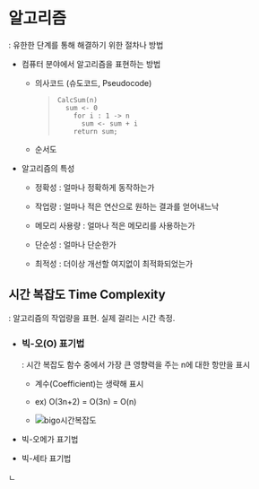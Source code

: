 # 알고리즘

: 유한한 단계를 통해 해결하기 위한 절차나 방법

- 컴퓨터 분야에서 알고리즘을 표현하는 방법
  
  - 의사코드 (슈도코드, Pseudocode)
    
    > ```pseudocode
    > CalcSum(n)
    >   sum <- 0
    >     for i : 1 -> n
    >       sum <- sum + i
    >     return sum;
    > ```
  
  - 순서도

- 알고리즘의 특성
  
  - 정확성 : 얼마나 정확하게 동작하는가
  
  - 작업량 : 얼마나 적은 연산으로 원하는 결과를 얻어내느낙
  
  - 메모리 사용량 : 얼마나 적은 메모리를 사용하는가
  
  - 단순성 : 얼마나 단순한가
  
  - 최적성 : 더이상 개선할 여지없이 최적화되었는가

## 시간 복잡도 Time Complexity

: 알고리즘의 작업량을 표현. 실제 걸리는 시간 측정.

- ### 빅-오(O) 표기법
  
  : 시간 복잡도 함수 중에서 가장 큰 영향력을 주는 n에 대한 항만을 표시
  
  - 계수(Coefficient)는 생략해 표시
  
  - ex) O(3n+2) = O(3n) = O(n)
  
  - ![bigo시간복잡도](https://github.com/user-attachments/assets/e0037bbd-6e95-4961-9e65-b06a9d7e1d92)

- 빅-오메가 표기법

- 빅-세타 표기법

ㄴ
